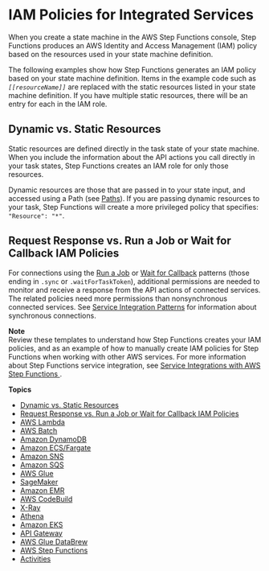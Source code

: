 # IAM Policies for Integrated Services<a name="service-integration-iam-templates"></a>

When you create a state machine in the AWS Step Functions console, Step Functions produces an AWS Identity and Access Management \(IAM\) policy based on the resources used in your state machine definition\. 

The following examples show how Step Functions generates an IAM policy based on your state machine definition\. Items in the example code such as *`[[resourceName]]`* are replaced with the static resources listed in your state machine definition\. If you have multiple static resources, there will be an entry for each in the IAM role\.

## Dynamic vs\. Static Resources<a name="connect-iam-dynamic-static"></a>

Static resources are defined directly in the task state of your state machine\. When you include the information about the API actions you call directly in your task states, Step Functions creates an IAM role for only those resources\. 

Dynamic resources are those that are passed in to your state input, and accessed using a Path \(see [Paths](amazon-states-language-paths.md)\)\. If you are passing dynamic resources to your task, Step Functions will create a more privileged policy that specifies: `"Resource": "*"`\.

## Request Response vs\. Run a Job or Wait for Callback IAM Policies<a name="connect-iam-sync-async"></a>

For connections using the [Run a Job](connect-to-resource.md) or [Wait for Callback](connect-to-resource.md) patterns \(those ending in `.sync` or `.waitForTaskToken`\), additional permissions are needed to monitor and receive a response from the API actions of connected services\. The related policies need more permissions than nonsynchronous connected services\. See [Service Integration Patterns](connect-to-resource.md) for information about synchronous connections\.

**Note**  
Review these templates to understand how Step Functions creates your IAM policies, and as an example of how to manually create IAM policies for Step Functions when working with other AWS services\. For more information about Step Functions service integration, see [Service Integrations with AWS Step Functions ](concepts-service-integrations.md)\.

**Topics**
+ [Dynamic vs\. Static Resources](#connect-iam-dynamic-static)
+ [Request Response vs\. Run a Job or Wait for Callback IAM Policies](#connect-iam-sync-async)
+ [AWS Lambda](lambda-iam.md)
+ [AWS Batch](batch-iam.md)
+ [Amazon DynamoDB](dynamo-iam.md)
+ [Amazon ECS/Fargate](ecs-iam.md)
+ [Amazon SNS](sns-iam.md)
+ [Amazon SQS](sqs-iam.md)
+ [AWS Glue](glue-iam.md)
+ [SageMaker](sagemaker-iam.md)
+ [Amazon EMR](emr-iam.md)
+ [AWS CodeBuild](codebuild-iam.md)
+ [X\-Ray](xray-iam.md)
+ [Athena](athena-iam.md)
+ [Amazon EKS](eks-iam.md)
+ [API Gateway](api-gateway-iam.md)
+ [AWS Glue DataBrew](databrew-iam.md)
+ [AWS Step Functions](stepfunctions-iam.md)
+ [Activities](activities-iam.md)